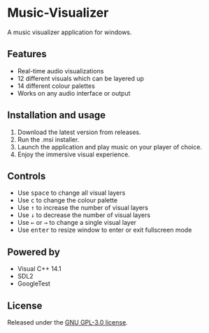 # Music-Visualizer
A music visualizer application for windows.

## Features
- Real-time audio visualizations
- 12 different visuals which can be layered up
- 14 different colour palettes
- Works on any audio interface or output

## Installation and usage
1. Download the latest version from releases.
2. Run the .msi installer.
3. Launch the application and play music on your player of choice.
4. Enjoy the immersive visual experience.

## Controls
- Use <kbd>space</kbd> to change all visual layers
- Use <kbd>c</kbd> to change the colour palette
- Use <kbd>↑</kbd> to increase the number of visual layers
- Use <kbd>↓</kbd> to decrease the number of visual layers
- Use <kbd>←</kbd> or <kbd>→</kbd> to change a single visual layer
- Use <kbd>enter</kbd> to resize window to enter or exit fullscreen mode

## Powered by
- Visual C++ 14.1
- SDL2
- GoogleTest

## License
Released under the [GNU GPL-3.0 license](https://github.com/k-lomer/Music-Visualizer/blob/main/LICENSE).
